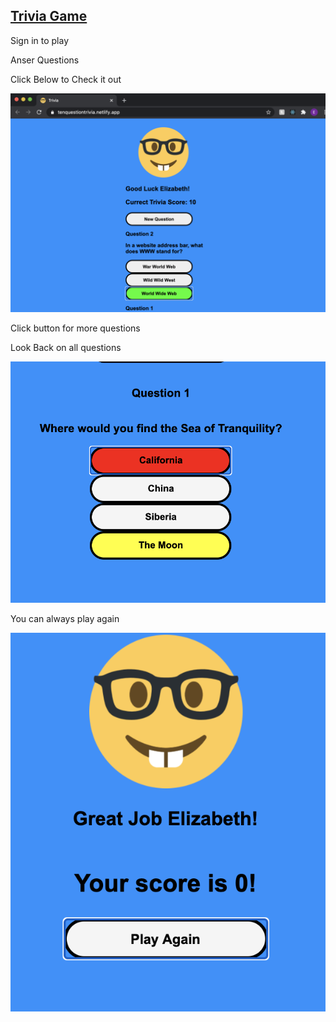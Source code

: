 <a href="https://tenquestiontrivia.netlify.app/" target="_black"><h2>Trivia Game</h2></a>
<p>Sign in to play</p>
<p>Anser Questions</p>
<p>Click Below to Check it out</p>
<a href="https://tenquestiontrivia.netlify.app/" target="_black"><img src='./src/Images/questions.png' alt='quesitons'/></a>
<p>Click button for more questions</p>
<p>Look Back on all questions</p>
<a href="https://tenquestiontrivia.netlify.app/" target="_black"><img src='./src/Images/inncorrect.png' alt='incorrect' /></a>
<p>You can always play again<p>
<a href="https://tenquestiontrivia.netlify.app/" target="_black"><img src='./src/Images/playAgain.png' alt='playAgain' /></a>

